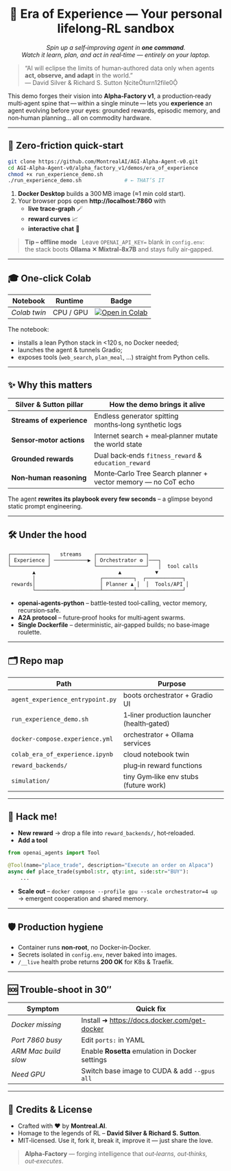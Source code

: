 <!--
 Era‑of‑Experience Demo
 Alpha‑Factory v1 👁️✨ — Multi‑Agent **AGENTIC α‑AGI**
 Out‑learn · Out‑think · Out‑strategise · Out‑execute
 © 2025 MONTREAL.AI   MIT License
-->

<h1 align="center">🌌 Era of Experience &mdash; Your personal lifelong‑RL sandbox</h1>
<p align="center">
 <em>Spin up a self‑improving agent in <strong>one command</strong>.<br>
 Watch it learn, plan, and act in real‑time &mdash; entirely on your laptop.</em>
</p>

> “AI will eclipse the limits of human‑authored data only when agents <strong>act, observe, and adapt</strong> in the world.”  
> — David Silver &amp; Richard S. Sutton citeturn12file0

This demo forges their vision into **Alpha‑Factory v1**, a production‑ready multi‑agent spine that — within a single minute — lets you **experience** an agent evolving before your eyes: grounded rewards, episodic memory, and non‑human planning… all on commodity hardware.

---

## 🚀 Zero‑friction quick‑start

```bash
git clone https://github.com/MontrealAI/AGI-Alpha-Agent-v0.git
cd AGI-Alpha-Agent-v0/alpha_factory_v1/demos/era_of_experience
chmod +x run_experience_demo.sh
./run_experience_demo.sh              # ← THAT’S IT
```

1. **Docker Desktop** builds a 300 MB image (≈1 min cold start).  
2. Your browser pops open **http://localhost:7860** with  
   * **live trace‑graph** 🪄  
   * **reward curves** 📈  
   * **interactive chat** 💬  

> **Tip &ndash; offline mode**   Leave `OPENAI_API_KEY=` blank in `config.env`:  
> the stack boots **Ollama ✕ Mixtral‑8x7B** and stays fully air‑gapped.

---

## 🎓 One‑click Colab

| Notebook | Runtime | Badge |
|----------|---------|-------|
| *Colab twin* | CPU / GPU | <a href="https://colab.research.google.com/github/MontrealAI/AGI-Alpha-Agent-v0/blob/main/alpha_factory_v1/demos/era_of_experience/colab_era_of_experience.ipynb"><img src="https://colab.research.google.com/assets/colab-badge.svg" alt="Open in Colab"></a> |

The notebook:

* installs a lean Python stack in &lt;120 s, no Docker needed;  
* launches the agent &amp; tunnels Gradio;  
* exposes tools (`web_search`, `plan_meal`, …) straight from Python cells.

---

## ✨ Why this matters

| Silver &amp; Sutton pillar | How the demo brings it alive |
|---------------------------|------------------------------|
| **Streams of experience** | Endless generator spitting months‑long synthetic logs |
| **Sensor‑motor actions**  | Internet search + meal‑planner mutate the world state |
| **Grounded rewards**      | Dual back‑ends `fitness_reward` &amp; `education_reward` |
| **Non‑human reasoning**   | Monte‑Carlo Tree Search planner + vector memory &mdash; no CoT echo |

The agent **rewrites its playbook every few seconds** &ndash; a glimpse beyond static prompt engineering.

---

## 🛠️ Under the hood

```text
┌────────────┐   streams    ┌────────────────┐
│ Experience │ ───────────▶ │ Orchestrator ⚙ │───┐
└────────────┘              └────────────────┘   │  tool calls
        ▲                           ▲           ▼
        │                     ┌──────────┐  ┌────────────┐
 rewards│                     │ Planner ♟ │  │  Tools/API │
        └─────────────────────┴──────────┴───────────────┘
```

* **openai‑agents‑python** – battle‑tested tool‑calling, vector memory, recursion‑safe.  
* **A2A protocol** – future‑proof hooks for multi‑agent swarms.  
* **Single Dockerfile** – deterministic, air‑gapped builds; no base‑image roulette.

---

## 🗂️ Repo map

| Path | Purpose |
|------|---------|
| `agent_experience_entrypoint.py` | boots orchestrator + Gradio UI |
| `run_experience_demo.sh` | 1‑liner production launcher (health‑gated) |
| `docker-compose.experience.yml` | orchestrator + Ollama services |
| `colab_era_of_experience.ipynb` | cloud notebook twin |
| `reward_backends/` | plug‑in reward functions |
| `simulation/` | tiny Gym‑like env stubs (future work) |

---

## 🧩 Hack me!

* **New reward** &rarr; drop a file into `reward_backends/`, hot‑reloaded.  
* **Add a tool**

```python
from openai_agents import Tool

@Tool(name="place_trade", description="Execute an order on Alpaca")
async def place_trade(symbol:str, qty:int, side:str="BUY"):
    ...
```

* **Scale out** – `docker compose --profile gpu --scale orchestrator=4 up`  
  → emergent cooperation and shared memory.

---

## 🛡️ Production hygiene

* Container runs **non‑root**, no Docker‑in‑Docker.  
* Secrets isolated in `config.env`, never baked into images.  
* `/__live` health probe returns **200 OK** for K8s &amp; Traefik.

---

## 🆘 Trouble‑shoot in 30″

| Symptom | Quick fix |
|---------|-----------|
| *Docker missing* | Install ➜ <https://docs.docker.com/get-docker> |
| *Port 7860 busy* | Edit `ports:` in YAML |
| *ARM Mac build slow* | Enable **Rosetta** emulation in Docker settings |
| *Need GPU* | Switch base image to CUDA &amp; add `--gpus all` |

---

## 🤝 Credits & License

* Crafted with ❤️ by **Montreal.AI**.  
* Homage to the legends of RL – **David Silver &amp; Richard S. Sutton**.  
* MIT‑licensed. Use it, fork it, break it, improve it — just share the love.

> **Alpha‑Factory** — forging intelligence that *out‑learns, out‑thinks, out‑executes*.
